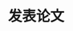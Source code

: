 ---
title: "发表论文"
type: landing

design:
  spacing: "3rem"

sections:
  - block: feature_publication
    title: "主要发表论文"
    content:
      groups:
        - year: 2024
          yeartext: "**2024**"
          items:
            - title: "Significant electron-phonon coupling in nanographene confined in single-walled carbon nanotubes due to the large amplitude of radial breathinglike vibrations"
              subtitle: "Phys. Rev. B 109, 195413"
              text: "Bingze Wu, Mingfeng Zhu, Chunguang Zhai, Yaping Zhao, Yexuan Meng, Jiajun Dong, **Xuan Li**, Ran Liu, Kunpeng Tang, Lei Shi*, Bertil Sundqvist, and Mingguang Yao†"
              image: /media/publication/2024/195413.jpg
              link: https://doi.org/10.1103/PhysRevB.109.195413
        
        - year: 2023
          yeartext: "**2023**"
          items:
            - title: "Microwave heating as a universal method to transform confined molecules into armchair graphene nanoribbons"
              subtitle: "Nano Res. 16, 10644–10651 (2023)"
              text: "Haoyuan Zhang, Yingzhi Chen, Kunpeng Tang, Ziheng Lin, **Xuan Li**, Hongwei Zhang, Yifan Zhang, Chi Ho Wong, Chi Wah Leung, Chee Leung Mak, Yuan Hu, Weili Cui, Kecheng Cao* & Lei Shi*"
              image: /media/publication/2023/5632.png
              link: https://doi.org/10.1007/s12274-023-5632-z
              # attachments:
              #   - url: "/uploads/resume.pdf"
              #     label: "PDF"
            
            - title: "1D Nanoribbons of 2D Materials"
              subtitle: "Progress in Chemistry, 2023, 35(1): 88-104"
              text: "**Xuan Li**, Jiongpeng Huang, Yifan Zhang, Lei Shi*"
              image: /media/publication/2023/PC220544.png
              link: https://doi.org/10.7536/PC220544

        - year: 2021
          yeartext: "**2021**"
          items:
            - title: "Pressure-tailored synthesis of confined linear carbon chains"
              subtitle: "J. Appl. Phys. 129, 064302 (2021)"
              text: "**Xuan Li**; Yifan Zhang; Yangliu Wu; Lei Shi*"
              image: /media/publication/2021/0035854.png
              link: https://doi.org/10.1063/5.0035854

---